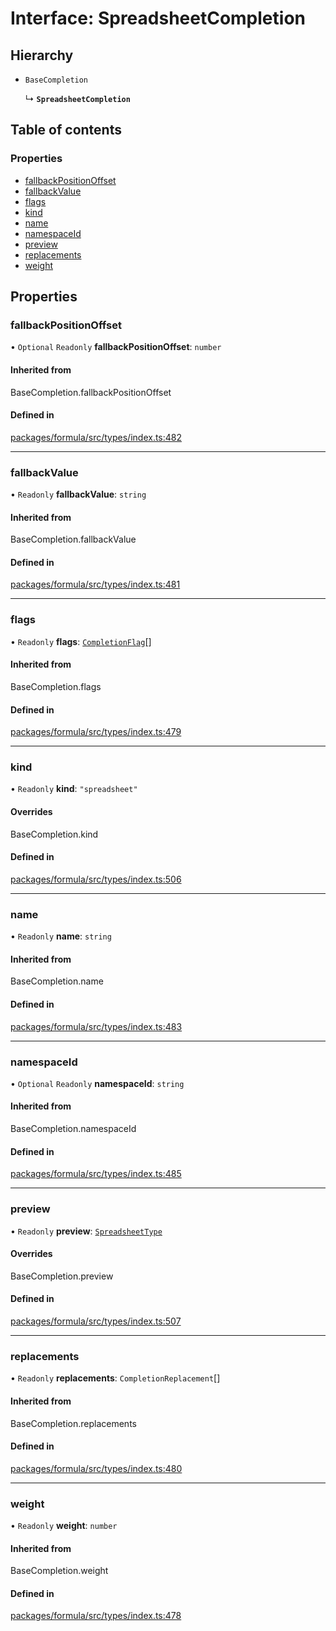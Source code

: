 # Interface: SpreadsheetCompletion

## Hierarchy

- `BaseCompletion`

  ↳ **`SpreadsheetCompletion`**

## Table of contents

### Properties

- [fallbackPositionOffset](SpreadsheetCompletion.md#fallbackpositionoffset)
- [fallbackValue](SpreadsheetCompletion.md#fallbackvalue)
- [flags](SpreadsheetCompletion.md#flags)
- [kind](SpreadsheetCompletion.md#kind)
- [name](SpreadsheetCompletion.md#name)
- [namespaceId](SpreadsheetCompletion.md#namespaceid)
- [preview](SpreadsheetCompletion.md#preview)
- [replacements](SpreadsheetCompletion.md#replacements)
- [weight](SpreadsheetCompletion.md#weight)

## Properties

### <a id="fallbackpositionoffset" name="fallbackpositionoffset"></a> fallbackPositionOffset

• `Optional` `Readonly` **fallbackPositionOffset**: `number`

#### Inherited from

BaseCompletion.fallbackPositionOffset

#### Defined in

[packages/formula/src/types/index.ts:482](https://github.com/mashcard/mashcard/blob/main/packages/formula/src/types/index.ts#L482)

---

### <a id="fallbackvalue" name="fallbackvalue"></a> fallbackValue

• `Readonly` **fallbackValue**: `string`

#### Inherited from

BaseCompletion.fallbackValue

#### Defined in

[packages/formula/src/types/index.ts:481](https://github.com/mashcard/mashcard/blob/main/packages/formula/src/types/index.ts#L481)

---

### <a id="flags" name="flags"></a> flags

• `Readonly` **flags**: [`CompletionFlag`](../README.md#completionflag)[]

#### Inherited from

BaseCompletion.flags

#### Defined in

[packages/formula/src/types/index.ts:479](https://github.com/mashcard/mashcard/blob/main/packages/formula/src/types/index.ts#L479)

---

### <a id="kind" name="kind"></a> kind

• `Readonly` **kind**: `"spreadsheet"`

#### Overrides

BaseCompletion.kind

#### Defined in

[packages/formula/src/types/index.ts:506](https://github.com/mashcard/mashcard/blob/main/packages/formula/src/types/index.ts#L506)

---

### <a id="name" name="name"></a> name

• `Readonly` **name**: `string`

#### Inherited from

BaseCompletion.name

#### Defined in

[packages/formula/src/types/index.ts:483](https://github.com/mashcard/mashcard/blob/main/packages/formula/src/types/index.ts#L483)

---

### <a id="namespaceid" name="namespaceid"></a> namespaceId

• `Optional` `Readonly` **namespaceId**: `string`

#### Inherited from

BaseCompletion.namespaceId

#### Defined in

[packages/formula/src/types/index.ts:485](https://github.com/mashcard/mashcard/blob/main/packages/formula/src/types/index.ts#L485)

---

### <a id="preview" name="preview"></a> preview

• `Readonly` **preview**: [`SpreadsheetType`](SpreadsheetType.md)

#### Overrides

BaseCompletion.preview

#### Defined in

[packages/formula/src/types/index.ts:507](https://github.com/mashcard/mashcard/blob/main/packages/formula/src/types/index.ts#L507)

---

### <a id="replacements" name="replacements"></a> replacements

• `Readonly` **replacements**: `CompletionReplacement`[]

#### Inherited from

BaseCompletion.replacements

#### Defined in

[packages/formula/src/types/index.ts:480](https://github.com/mashcard/mashcard/blob/main/packages/formula/src/types/index.ts#L480)

---

### <a id="weight" name="weight"></a> weight

• `Readonly` **weight**: `number`

#### Inherited from

BaseCompletion.weight

#### Defined in

[packages/formula/src/types/index.ts:478](https://github.com/mashcard/mashcard/blob/main/packages/formula/src/types/index.ts#L478)

